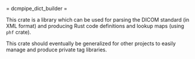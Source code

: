 = dcmpipe_dict_builder =

This crate is a library which can be used for parsing the DICOM standard (in XML format) and producing Rust code
definitions and lookup maps (using `phf` crate).

This crate should eventually be generalized for other projects to easily manage and produce private tag libraries.

